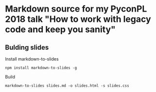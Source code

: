 
# Markdown source for my PyconPL 2018 talk "How to work with legacy code and keep you sanity"

## Bulding slides

Install markdown-to-slides

    npm install markdown-to-slides -g

Build

    markdown-to-slides slides.md -o slides.html -s slides.css

        


